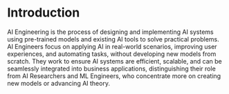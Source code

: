 # Introduction

AI Engineering is the process of designing and implementing AI systems using pre-trained models and existing AI tools to solve practical problems. AI Engineers focus on applying AI in real-world scenarios, improving user experiences, and automating tasks, without developing new models from scratch. They work to ensure AI systems are efficient, scalable, and can be seamlessly integrated into business applications, distinguishing their role from AI Researchers and ML Engineers, who concentrate more on creating new models or advancing AI theory.